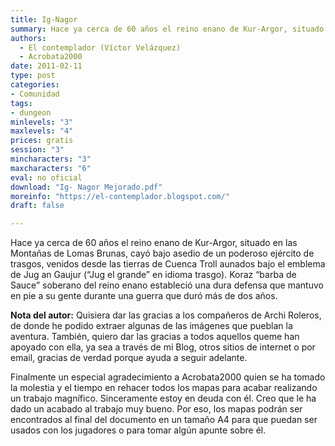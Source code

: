 ```yaml
---
title: Ig-Nagor
summary: Hace ya cerca de 60 años el reino enano de Kur-Argor, situado en las Montañas de Lomas Brunas, cayó bajo asedio de un poderoso ejército de trasgos, venidos desde las tierras de Cuenca Troll aunados bajo el emblema de Jug an Gaujur (“Jug el grande” en idioma trasgo). Koraz “barba de Sauce” soberano del reino enano estableció una dura defensa que mantuvo en pie a su gente durante una guerra que duró más de dos años.
authors:
  - El contemplador (Víctor Velázquez)
  - Acrobata2000
date: 2011-02-11
type: post
categories:
- Comunidad
tags:
- dungeon
minlevels: "3"
maxlevels: "4"
prices: gratis
session: "3"
mincharacters: "3"
maxcharacters: "6"
eval: no oficial
download: "Ig- Nagor Mejorado.pdf"
moreinfo: "https://el-contemplador.blogspot.com/"
draft: false

---
```


Hace ya cerca de 60 años el reino enano de Kur-Argor, situado en las Montañas de Lomas Brunas, cayó bajo asedio de un poderoso ejército de trasgos, venidos desde las tierras de Cuenca Troll aunados bajo el emblema de Jug an Gaujur (“Jug el grande” en idioma trasgo). Koraz “barba de Sauce” soberano del reino enano estableció una dura defensa que mantuvo en pie a su gente durante una guerra que duró más de dos años.

**Nota del autor:**
Quisiera dar las gracias a los compañeros de Archi Roleros, de donde he podido extraer algunas de las imágenes que pueblan la aventura. También, quiero dar las gracias a todos aquellos queme han apoyado con ella, ya sea a través de mi Blog, otros sitios de internet o por email, gracias de verdad porque ayuda a seguir adelante.

Finalmente un especial agradecimiento a Acrobata2000 quien se ha tomado la molestia y el tiempo en rehacer todos los mapas para acabar realizando un trabajo magnífico. Sinceramente estoy en deuda con él. Creo que le ha dado un acabado al trabajo muy bueno. Por eso, los mapas podrán ser encontrados al final del documento en un tamaño A4 para que puedan ser usados con los jugadores o para tomar algún apunte sobre él.
